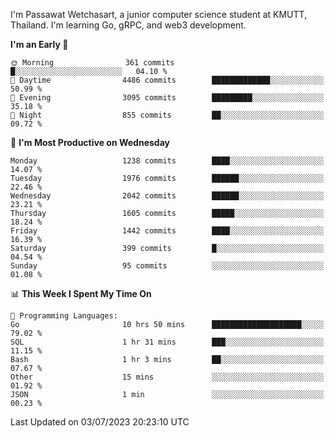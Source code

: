 
I'm Passawat Wetchasart, a junior computer science student at KMUTT, Thailand. I'm learning Go, gRPC, and web3 development.



<!--START_SECTION:waka-->
**I'm an Early 🐤** 

```text
🌞 Morning                361 commits         █░░░░░░░░░░░░░░░░░░░░░░░░   04.10 % 
🌆 Daytime                4486 commits        █████████████░░░░░░░░░░░░   50.99 % 
🌃 Evening                3095 commits        █████████░░░░░░░░░░░░░░░░   35.18 % 
🌙 Night                  855 commits         ██░░░░░░░░░░░░░░░░░░░░░░░   09.72 % 
```
📅 **I'm Most Productive on Wednesday** 

```text
Monday                   1238 commits        ████░░░░░░░░░░░░░░░░░░░░░   14.07 % 
Tuesday                  1976 commits        ██████░░░░░░░░░░░░░░░░░░░   22.46 % 
Wednesday                2042 commits        ██████░░░░░░░░░░░░░░░░░░░   23.21 % 
Thursday                 1605 commits        █████░░░░░░░░░░░░░░░░░░░░   18.24 % 
Friday                   1442 commits        ████░░░░░░░░░░░░░░░░░░░░░   16.39 % 
Saturday                 399 commits         █░░░░░░░░░░░░░░░░░░░░░░░░   04.54 % 
Sunday                   95 commits          ░░░░░░░░░░░░░░░░░░░░░░░░░   01.08 % 
```


📊 **This Week I Spent My Time On** 

```text
💬 Programming Languages: 
Go                       10 hrs 50 mins      ████████████████████░░░░░   79.02 % 
SQL                      1 hr 31 mins        ███░░░░░░░░░░░░░░░░░░░░░░   11.15 % 
Bash                     1 hr 3 mins         ██░░░░░░░░░░░░░░░░░░░░░░░   07.67 % 
Other                    15 mins             ░░░░░░░░░░░░░░░░░░░░░░░░░   01.92 % 
JSON                     1 min               ░░░░░░░░░░░░░░░░░░░░░░░░░   00.23 % 
```


 Last Updated on 03/07/2023 20:23:10 UTC
<!--END_SECTION:waka-->

<!--
**markpassawat/markpassawat** is a ✨ _special_ ✨ repository because its `README.md` (this file) appears on your GitHub profile.

Here are some ideas to get you started:

- 🔭 I’m currently working on ...
- 🌱 I’m currently learning ...
- 👯 I’m looking to collaborate on ...
- 🤔 I’m looking for help with ...
- 💬 Ask me about ...
- 📫 How to reach me: ...
- 😄 Pronouns: He/Him
- ⚡ Fun fact: ...
-->

